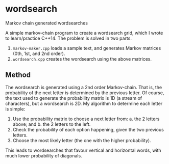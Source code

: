 # wordsearch
Markov chain generated wordsearches

A simple markov-chain program to create a wordsearch grid, which I wrote to learn/practice C++14. The problem is solved in two parts.

1. `markov-maker.cpp` loads a sample text, and generates Markov matrices (0th, 1st, and 2nd order).
2. `wordsearch.cpp` creates the wordsearch using the above matrices.

## Method

The wordsearch is generated using a 2nd order Markov-chain. That is, the probability of the next letter is determined by the previous letter.
Of course, the text used to generate the probability matrix is 1D (a stream of characters), but a wordsearch is 2D. My algorithm to determine each letter is simple:

1. Use the probability matrix to choose a next letter from:
 a. the 2 letters above; and
 b. the 2 letters to the left.
2. Check the probability of each option happening, given the two previous letters.
3. Choose the most likely letter (the one with the higher probability).

This leads to wordsearches that favour vertical and horizontal words, with much lower probability of diagonals.
